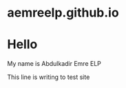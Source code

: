 # aemreelp.github.io
<!DOCTYPE html>
<html>
<body>
<h1>Hello</h1>
<p>My name is Abdulkadir Emre ELP</p>
<p>This line is writing to test site</p>
</body>
</html>